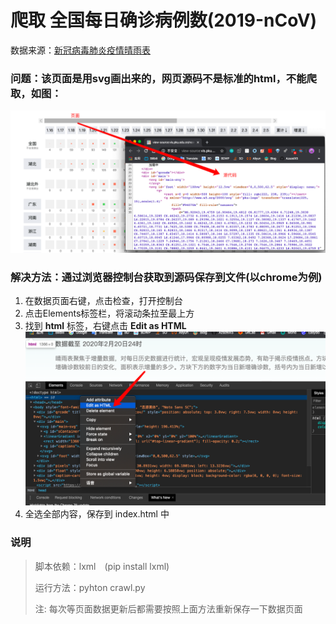 # 爬取 全国每日确诊病例数(2019-nCoV)

数据来源：[新冠病毒肺炎疫情晴雨表](http://vis.pku.edu.cn/ncov/barometer/index.html)

### 问题：该页面是用svg画出来的，网页源码不是标准的html，不能爬取，如图：
![网页源码](https://raw.githubusercontent.com/AzazelX5/Script-library/master/crawl/2019-nCoV/image/WechatIMG7.png)

### 解决方法：通过浏览器控制台获取到源码保存到文件(以chrome为例)
1. 在数据页面右键，点击检查，打开控制台
2. 点击Elements标签栏，将滚动条拉至最上方
3. 找到 **html** 标签，右键点击 **Edit as HTML**
![保存html](https://raw.githubusercontent.com/AzazelX5/Script-library/master/crawl/2019-nCoV/image/WechatIMG173.png)
4. 全选全部内容，保存到 index.html 中

### 说明
> 脚本依赖：lxml　(pip install lxml)
>
> 运行方法：pyhton crawl.py
>
> 注: 每次等页面数据更新后都需要按照上面方法重新保存一下数据页面
